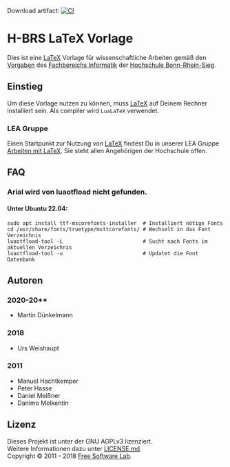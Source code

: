 Download
artifact: [![CI](https://github.com/MartinX3-EducationOrganization/hbrs-latex-vorlage-arbeit/actions/workflows/ci.yml/badge.svg)](https://github.com/MartinX3-EducationOrganization/hbrs-latex-vorlage-arbeit/actions/workflows/ci.yml)

# H-BRS LaTeX Vorlage

Dies ist eine [LaTeX][1] Vorlage für wissenschaftliche Arbeiten gemäß den [Vorgaben][6] des [Fachbereichs Informatik][2]
der [Hochschule Bonn-Rhein-Sieg][3].

## Einstieg

Um diese Vorlage nutzen zu können, muss [LaTeX][1] auf Deinem Rechner installiert sein. Als compiler wird `LuaLaTeX`
verwendet.

### LEA Gruppe

Einen Startpunkt zur Nutzung von [LaTeX][1] findest Du in unserer LEA Gruppe [Arbeiten mit LaTeX][7]. Sie steht allen
Angehörigen der Hochschule offen.

## FAQ

### Arial wird von luaotfload nicht gefunden.

#### Unter Ubuntu 22.04:

```
sudo apt install ttf-mscorefonts-installer  # Installiert nötige Fonts
cd /usr/share/fonts/truetype/msttcorefonts/ # Wechselt in das Font Verzeichnis
luaotfload-tool -L                          # Sucht nach Fonts im aktuellen Verzeichnis
luaotfload-tool -u                          # Updatet die Font Datenbank
```

## Autoren

### 2020-20**

- Martin Dünkelmann

### 2018

- Urs Weishaupt

### 2011

- Manuel Hachtkemper
- Peter Hasse
- Daniel Meißner
- Danimo Molkentin

## Lizenz

Dieses Projekt ist unter der GNU AGPLv3 lizenziert.\
Weitere Informationen dazu unter [LICENSE.md][5].\
Copyright © 2011 - 2018 [Free Software Lab][4].

[1]: https://www.latex-project.org/

[2]: https://www.h-brs.de/de/inf

[3]: https://www.h-brs.de/de

[4]: https://fslab.de

[5]: LICENSE.md

[6]: https://lea.hochschule-bonn-rhein-sieg.de/goto.php?target=file_215286_download&client_id=db_040811

[7]: https://lea.hochschule-bonn-rhein-sieg.de/ilias.php?ref_id=230834&cmdClass=ilrepositorygui&cmdNode=va&baseClass=ilRepositoryGUI
